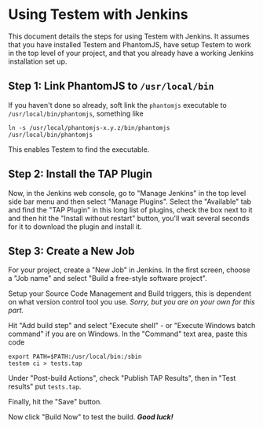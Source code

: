 Using Testem with Jenkins
=========================

This document details the steps for using Testem with Jenkins. It assumes that you have installed Testem and PhantomJS, have setup Testem to work in the top level of your project, and that you already have a working Jenkins installation set up.

Step 1: Link PhantomJS to `/usr/local/bin`
------------------------------------------

If you haven't done so already, soft link the `phantomjs` executable to `/usr/local/bin/phantomjs`, something like

    ln -s /usr/local/phantomjs-x.y.z/bin/phantomjs /usr/local/bin/phantomjs
    
This enables Testem to find the executable.

Step 2: Install the TAP Plugin
------------------------------

Now, in the Jenkins web console, go to "Manage Jenkins" in the top level side bar menu and then select "Manage Plugins". Select the "Available" tab and find the "TAP Plugin" in this long list of plugins, check the box next to it and then hit the "Install without restart" button, you'll wait several seconds for it to download the plugin and install it.

Step 3: Create a New Job
------------------------

For your project, create a "New Job" in Jenkins. In the first screen, choose a "Job name" and select "Build a free-style software project". 

Setup your Source Code Management and Build triggers, this is dependent on what version control tool you use. *Sorry, but you are on your own for this part.*

Hit "Add build step" and select "Execute shell" - or "Execute Windows batch command" if you are on Windows. In the "Command" text area, paste this code

    export PATH=$PATH:/usr/local/bin:/sbin
    testem ci > tests.tap
    
Under "Post-build Actions", check "Publish TAP Results", then in "Test results" put `tests.tap`.

Finally, hit the "Save" button.

Now click "Build Now" to test the build. ***Good luck!***


